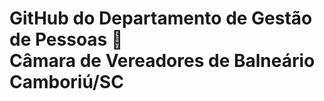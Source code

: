 <h1>
  GitHub do Departamento de Gestão de Pessoas 👋<br>
  Câmara de Vereadores de Balneário Camboriú/SC
</h1>
